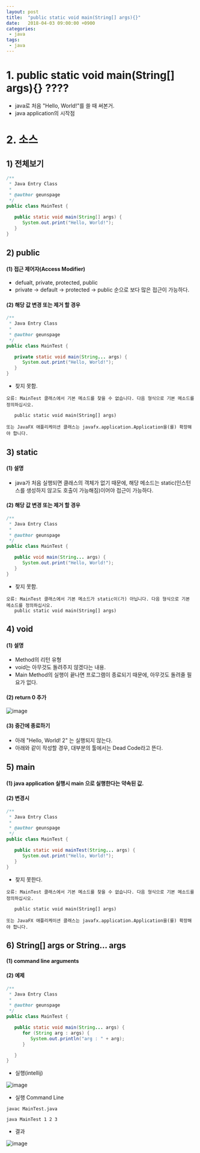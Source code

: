 ```yaml
---
layout: post
title:  "public static void main(String[] args){}"
date:   2018-04-03 09:00:00 +0900
categories:
 - java
tags: 
 - java
---
```

# 1. public static void main(String[] args){} ????
- java로 처음 "Hello, World!"를 쓸 때 써본거.
- java application의 시작점

# 2. 소스
## 1) 전체보기
```java
/**
 * Java Entry Class
 *
 * @author geunspage
 */
public class MainTest {

   public static void main(String[] args) {
      System.out.print("Hello, World!");
   }
}
```

## 2) public
#### (1) 접근 제어자(Access Modifier)
- defualt, private, protected, public
- private -> default -> protected -> public 순으로 보다 많은 접근이 가능하다.

####  (2) 해당 값 변경 또는 제거 할 경우

```java
/**
 * Java Entry Class
 *
 * @author geunspage
 */
public class MainTest {

   private static void main(String... args) {
      System.out.print("Hello, World!");
   }
}
```

- 찾지 못함.

```
오류: MainTest 클래스에서 기본 메소드를 찾을 수 없습니다. 다음 형식으로 기본 메소드를 정의하십시오.

   public static void main(String[] args)

또는 JavaFX 애플리케이션 클래스는 javafx.application.Application을(를) 확장해야 합니다.
```

## 3) static
#### (1) 설명
- java가 처음 실행되면 클래스의 객체가 없기 때문에, 해당 메소드는 static(인스턴스를 생성하지 않고도 호출이 가능해짐)이어야 접근이 가능하다.

####  (2) 해당 값 변경 또는 제거 할 경우
```java
/**
 * Java Entry Class
 *
 * @author geunspage
 */
public class MainTest {

   public void main(String... args) {
      System.out.print("Hello, World!");
   }
}
```

- 찾지 못함.

```
오류: MainTest 클래스에서 기본 메소드가 static이(가) 아닙니다. 다음 형식으로 기본 메소드를 정의하십시오.
   public static void main(String[] args)
```

## 4) void 

#### (1) 설명
- Method의 리턴 유형
- void는 아무것도 돌려주지 않겠다는 내용.
- Main Method의 실행이 끝나면 프로그램이 종료되기 때문에, 아무것도 돌려줄 필요가 없다.

####  (2) return 0 추가

![image](https://user-images.githubusercontent.com/13219787/63651189-39781d00-c78d-11e9-9c44-7fe5b4ca9c0a.png)

####  (3) 중간에 종료하기
- 아래 "Hello, World! 2" 는 실행되지 않는다.
- 아래와 같이 작성할 경우, 대부분의 툴에서는 Dead Code라고 뜬다.

## 5) main
#### (1) java application 실행시 main 으로 실행한다는 약속된 값.
#### (2) 변경시

```java
/**
 * Java Entry Class
 *
 * @author geunspage
 */
public class MainTest {

   public static void mainTest(String... args) {
      System.out.print("Hello, World!");
   }
}
```

  - 찾지 못한다.

```
오류: MainTest 클래스에서 기본 메소드를 찾을 수 없습니다. 다음 형식으로 기본 메소드를 정의하십시오.

   public static void main(String[] args)

또는 JavaFX 애플리케이션 클래스는 javafx.application.Application을(를) 확장해야 합니다.
```

## 6) String[] args or String... args

#### (1) command line arguments 
#### (2) 예제

```java
/**
 * Java Entry Class
 *
 * @author geunspage
 */
public class MainTest {

   public static void main(String... args) {
      for (String arg : args) {
         System.out.println("arg : " + arg);
      }

   }
}
```

- 실행(intellij)

![image](https://user-images.githubusercontent.com/13219787/63651160-f9189f00-c78c-11e9-95d0-dc27b1520c81.png)

- 실행 Command Line
```
javac MainTest.java

java MainTest 1 2 3
```

- 결과
 
![image](https://user-images.githubusercontent.com/13219787/63651162-fe75e980-c78c-11e9-836f-1d2c96b64d9a.png)
